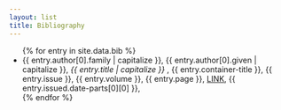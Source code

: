 ```yaml
---
layout: list
title: Bibliography
---
```



<ul>
{% for entry in site.data.bib  %}
  <li>
{{ entry.author[0].family  | capitalize }},
{{ entry.author[0].given  | capitalize }},
<i> {{ entry.title  | capitalize }} </i>,
{{ entry.container-title  }},
{{ entry.issue  }},
{{ entry.volume  }},
{{ entry.page  }},
<a href="{{ entry.URL  }}">LINK</a>,
{{ entry.issued.date-parts[0][0] }},

</li>
{% endfor %}
</ul>
